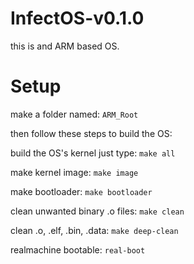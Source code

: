 # InfectOS-v0.1.0
 this is and ARM based OS.
# Setup
make a folder named: `ARM_Root`

then follow these steps to build the OS:

build the OS's kernel just type: `make all`

make kernel image: `make image`

make bootloader: `make bootloader`

clean unwanted binary .o files: `make clean`

clean .o, .elf, .bin, .data: `make deep-clean`

realmachine bootable: `real-boot`
